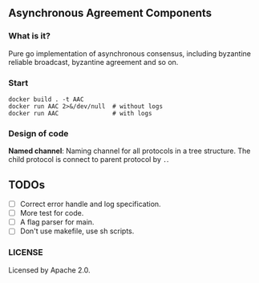 ## Asynchronous Agreement Components

### What is it?

Pure go implementation of asynchronous consensus, including byzantine reliable broadcast,
byzantine agreement and so on.

### Start

```
docker build . -t AAC
docker run AAC 2>&/dev/null  # without logs
docker run AAC               # with logs
```

### Design of code

**Named channel**: Naming channel for all protocols in a tree structure. The child protocol
is connect to parent protocol by `.`.

## TODOs

- [ ] Correct error handle and log specification.
- [ ] More test for code.
- [ ] A flag parser for main.
- [ ] Don't use makefile, use sh scripts.

### LICENSE

Licensed by Apache 2.0.




